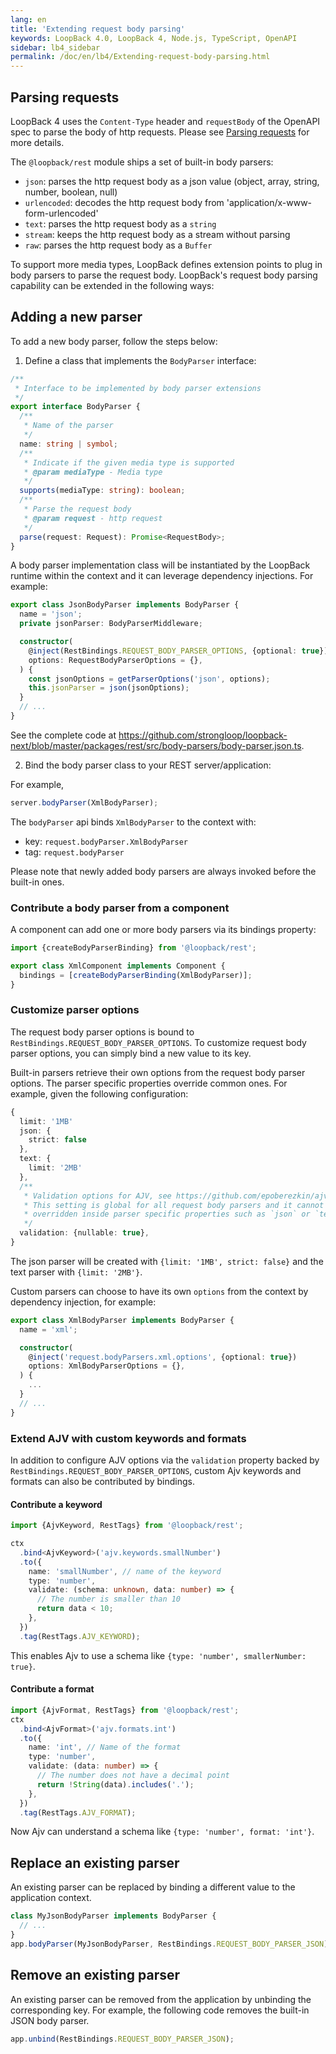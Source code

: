 ```yaml
---
lang: en
title: 'Extending request body parsing'
keywords: LoopBack 4.0, LoopBack 4, Node.js, TypeScript, OpenAPI
sidebar: lb4_sidebar
permalink: /doc/en/lb4/Extending-request-body-parsing.html
---
```


## Parsing requests

LoopBack 4 uses the `Content-Type` header and `requestBody` of the OpenAPI spec
to parse the body of http requests. Please see
[Parsing requests](./Parsing-requests.md) for more details.

The `@loopback/rest` module ships a set of built-in body parsers:

- `json`: parses the http request body as a json value (object, array, string,
  number, boolean, null)
- `urlencoded`: decodes the http request body from
  'application/x-www-form-urlencoded'
- `text`: parses the http request body as a `string`
- `stream`: keeps the http request body as a stream without parsing
- `raw`: parses the http request body as a `Buffer`

To support more media types, LoopBack defines extension points to plug in body
parsers to parse the request body. LoopBack's request body parsing capability
can be extended in the following ways:

## Adding a new parser

To add a new body parser, follow the steps below:

1. Define a class that implements the `BodyParser` interface:

```ts
/**
 * Interface to be implemented by body parser extensions
 */
export interface BodyParser {
  /**
   * Name of the parser
   */
  name: string | symbol;
  /**
   * Indicate if the given media type is supported
   * @param mediaType - Media type
   */
  supports(mediaType: string): boolean;
  /**
   * Parse the request body
   * @param request - http request
   */
  parse(request: Request): Promise<RequestBody>;
}
```

A body parser implementation class will be instantiated by the LoopBack runtime
within the context and it can leverage dependency injections. For example:

```ts
export class JsonBodyParser implements BodyParser {
  name = 'json';
  private jsonParser: BodyParserMiddleware;

  constructor(
    @inject(RestBindings.REQUEST_BODY_PARSER_OPTIONS, {optional: true})
    options: RequestBodyParserOptions = {},
  ) {
    const jsonOptions = getParserOptions('json', options);
    this.jsonParser = json(jsonOptions);
  }
  // ...
}
```

See the complete code at
https://github.com/strongloop/loopback-next/blob/master/packages/rest/src/body-parsers/body-parser.json.ts.

2. Bind the body parser class to your REST server/application:

For example,

```ts
server.bodyParser(XmlBodyParser);
```

The `bodyParser` api binds `XmlBodyParser` to the context with:

- key: `request.bodyParser.XmlBodyParser`
- tag: `request.bodyParser`

Please note that newly added body parsers are always invoked before the built-in
ones.

### Contribute a body parser from a component

A component can add one or more body parsers via its bindings property:

```ts
import {createBodyParserBinding} from '@loopback/rest';

export class XmlComponent implements Component {
  bindings = [createBodyParserBinding(XmlBodyParser)];
}
```

### Customize parser options

The request body parser options is bound to
`RestBindings.REQUEST_BODY_PARSER_OPTIONS`. To customize request body parser
options, you can simply bind a new value to its key.

Built-in parsers retrieve their own options from the request body parser
options. The parser specific properties override common ones. For example, given
the following configuration:

```ts
{
  limit: '1MB'
  json: {
    strict: false
  },
  text: {
    limit: '2MB'
  },
  /**
   * Validation options for AJV, see https://github.com/epoberezkin/ajv#options
   * This setting is global for all request body parsers and it cannot be
   * overridden inside parser specific properties such as `json` or `text`.
   */
  validation: {nullable: true},
}
```

The json parser will be created with `{limit: '1MB', strict: false}` and the
text parser with `{limit: '2MB'}`.

Custom parsers can choose to have its own `options` from the context by
dependency injection, for example:

```ts
export class XmlBodyParser implements BodyParser {
  name = 'xml';

  constructor(
    @inject('request.bodyParsers.xml.options', {optional: true})
    options: XmlBodyParserOptions = {},
  ) {
    ...
  }
  // ...
}
```

### Extend AJV with custom keywords and formats

In addition to configure AJV options via the `validation` property backed by
`RestBindings.REQUEST_BODY_PARSER_OPTIONS`, custom Ajv keywords and formats can
also be contributed by bindings.

#### Contribute a keyword

```ts
import {AjvKeyword, RestTags} from '@loopback/rest';

ctx
  .bind<AjvKeyword>('ajv.keywords.smallNumber')
  .to({
    name: 'smallNumber', // name of the keyword
    type: 'number',
    validate: (schema: unknown, data: number) => {
      // The number is smaller than 10
      return data < 10;
    },
  })
  .tag(RestTags.AJV_KEYWORD);
```

This enables Ajv to use a schema like `{type: 'number', smallerNumber: true}`.

#### Contribute a format

```ts
import {AjvFormat, RestTags} from '@loopback/rest';
ctx
  .bind<AjvFormat>('ajv.formats.int')
  .to({
    name: 'int', // Name of the format
    type: 'number',
    validate: (data: number) => {
      // The number does not have a decimal point
      return !String(data).includes('.');
    },
  })
  .tag(RestTags.AJV_FORMAT);
```

Now Ajv can understand a schema like `{type: 'number', format: 'int'}`.

## Replace an existing parser

An existing parser can be replaced by binding a different value to the
application context.

```ts
class MyJsonBodyParser implements BodyParser {
  // ...
}
app.bodyParser(MyJsonBodyParser, RestBindings.REQUEST_BODY_PARSER_JSON);
```

## Remove an existing parser

An existing parser can be removed from the application by unbinding the
corresponding key. For example, the following code removes the built-in JSON
body parser.

```ts
app.unbind(RestBindings.REQUEST_BODY_PARSER_JSON);
```
